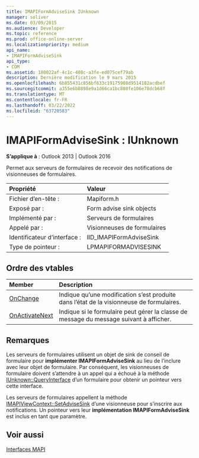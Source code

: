 ```yaml
---
title: IMAPIFormAdviseSink IUnknown
manager: soliver
ms.date: 03/09/2015
ms.audience: Developer
ms.topic: reference
ms.prod: office-online-server
ms.localizationpriority: medium
api_name:
- IMAPIFormAdviseSink
api_type:
- COM
ms.assetid: 180022af-4c1c-408c-a3fe-ed075cef79ab
description: Dernière modification le 9 mars 2015
ms.openlocfilehash: 6b855431c856bf633c19175908d9514182acdbef
ms.sourcegitcommit: a355e6b8898e9a1d66ca1bc808fe106e78dcb68f
ms.translationtype: MT
ms.contentlocale: fr-FR
ms.lasthandoff: 03/22/2022
ms.locfileid: "63720583"
---
```

# <a name="imapiformadvisesink--iunknown"></a>IMAPIFormAdviseSink : IUnknown

  
  
**S’applique à** : Outlook 2013 | Outlook 2016 
  
Permet aux serveurs de formulaires de recevoir des notifications de visionneuses de formulaires. 
  
|Propriété |Valeur |
|:-----|:-----|
|Fichier d’en-tête :  <br/> |Mapiform.h  <br/> |
|Exposé par :  <br/> |Form advise sink objects  <br/> |
|Implémenté par :  <br/> |Serveurs de formulaires  <br/> |
|Appelé par :  <br/> |Visionneuses de formulaires  <br/> |
|Identificateur d’interface :  <br/> |IID_IMAPIFormAdviseSink  <br/> |
|Type de pointeur :  <br/> |LPMAPIFORMADVISESINK  <br/> |
   
## <a name="vtable-order"></a>Ordre des vtables

|Member |Description |
|:-----|:-----|
|[OnChange](imapiformadvisesink-onchange.md) <br/> |Indique qu’une modification s’est produite dans l’état de la visionneuse de formulaires. |
|[OnActivateNext](imapiformadvisesink-onactivatenext.md) <br/> |Indique si le formulaire peut gérer la classe de message du message suivant à afficher. |
   
## <a name="remarks"></a>Remarques

Les serveurs de formulaires utilisent un objet de sink de conseil de formulaire pour **implémenter IMAPIFormAdviseSink** au lieu de l’inclure avec leur objet de formulaire. Par conséquent, les visionneuses de formulaire doivent s’attendre à un appel qui a échoué à la méthode [IUnknown::QueryInterface](https://msdn.microsoft.com/library/ms682521%28v=VS.85%29.aspx) d’un formulaire pour obtenir un pointeur vers cette interface. 
  
Les serveurs de formulaires appellent la méthode [IMAPIViewContext::SetAdviseSink](imapiviewcontext-setadvisesink.md) d’une visionneuse pour s’inscrire aux notifications. Un pointeur vers leur **implémentation IMAPIFormAdviseSink** est inclus en tant que paramètre. 
  
## <a name="see-also"></a>Voir aussi



[Interfaces MAPI](mapi-interfaces.md)

